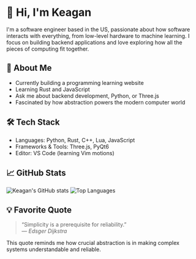 # 👋 Hi, I'm Keagan

I'm a software engineer based in the US, passionate about how software interacts with everything, from low-level hardware to machine learning. I focus on building backend applications and love exploring how all the pieces of computing fit together.

## 🚀 About Me

- Currently building a programming learning website  
- Learning Rust and JavaScript  
- Ask me about backend development, Python, or Three.js  
- Fascinated by how abstraction powers the modern computer world

## 🛠️ Tech Stack

- Languages: Python, Rust, C++, Lua, JavaScript  
- Frameworks & Tools: Three.js, PyQt6  
- Editor: VS Code (learning Vim motions)

## 📈 GitHub Stats

![Keagan's GitHub stats](https://github-readme-stats.vercel.app/api?username=keaganand&show_icons=true&theme=default)
![Top Languages](https://github-readme-stats.vercel.app/api/top-langs/?username=keaganand&layout=compact)

## 💡 Favorite Quote

> “Simplicity is a prerequisite for reliability.”  
> — *Edsger Dijkstra*

This quote reminds me how crucial abstraction is in making complex systems understandable and reliable.
